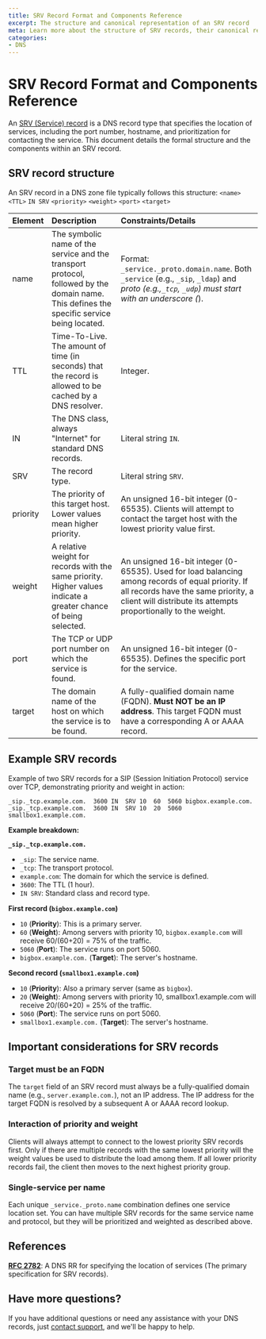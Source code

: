 ```yaml
---
title: SRV Record Format and Components Reference
excerpt: The structure and canonical representation of an SRV record
meta: Learn more about the structure of SRV records, their canonical representation, and customizable elements in DNSimple.
categories:
- DNS
---
```


# SRV Record Format and Components Reference

An [SRV (Service) record](/articles/srv-record/) is a DNS record type that specifies the location of services, including the port number, hostname, and prioritization for contacting the service. This document details the formal structure and the components within an SRV record.

## SRV record structure

An SRV record in a DNS zone file typically follows this structure:
`<name>` `<TTL>` `IN SRV` `<priority>` `<weight>` `<port>` `<target>`

| Element | Description | Constraints/Details |
|:--------|:------|:----|
| name | The symbolic name of the service and the transport protocol, followed by the domain name. This defines the specific service being located. | Format: `_service._proto.domain.name`. Both `_service` (e.g., `_sip`, `_ldap`) and _proto (e.g.,`_tcp`, `_udp`) must start with an underscore (_). |
| TTL | Time-To-Live. The amount of time (in seconds) that the record is allowed to be cached by a DNS resolver. | Integer. |
| IN | The DNS class, always "Internet" for standard DNS records. | Literal string `IN`. |
| SRV | The record type. | Literal string `SRV`. |
| priority | The priority of this target host. Lower values mean higher priority. | An unsigned 16-bit integer (0-65535). Clients will attempt to contact the target host with the lowest priority value first. |
| weight | A relative weight for records with the same priority. Higher values indicate a greater chance of being selected. | An unsigned 16-bit integer (0-65535). Used for load balancing among records of equal priority. If all records have the same priority, a client will distribute its attempts proportionally to the weight. |
| port | The TCP or UDP port number on which the service is found. | An unsigned 16-bit integer (0-65535). Defines the specific port for the service. |
| target | The domain name of the host on which the service is to be found. | A fully-qualified domain name (FQDN). **Must NOT be an IP address**. This target FQDN must have a corresponding A or AAAA record. |

## Example SRV records
Example of two SRV records for a SIP (Session Initiation Protocol) service over TCP, demonstrating priority and weight in action:
```
_sip._tcp.example.com.  3600 IN  SRV 10  60  5060 bigbox.example.com.
_sip._tcp.example.com.  3600 IN  SRV 10  20  5060 smallbox1.example.com.
```

**Example breakdown:**

**`_sip._tcp.example.com.`**
- `_sip`: The service name.
- `_tcp`: The transport protocol.
- `example.com`: The domain for which the service is defined.
- `3600`: The TTL (1 hour).
- `IN SRV`: Standard class and record type.

**First record (`bigbox.example.com`)**
- `10` (**Priority**): This is a primary server.
- `60` (**Weight**): Among servers with priority 10, `bigbox.example.com` will receive 60/(60+20) = 75% of the traffic.
- `5060` (**Port**): The service runs on port 5060.
- `bigbox.example.com.` (**Target**): The server's hostname.

**Second record (`smallbox1.example.com`)**
- `10` (**Priority**): Also a primary server (same as `bigbox`).
- `20` (**Weight**): Among servers with priority 10, smallbox1.example.com will receive 20/(60+20) = 25% of the traffic.
- `5060` (**Port**): The service runs on port 5060.
- `smallbox1.example.com.` (**Target**): The server's hostname.

## Important considerations for SRV records
### Target must be an FQDN
The `target` field of an SRV record must always be a fully-qualified domain name (e.g., `server.example.com.`), not an IP address. The IP address for the target FQDN is resolved by a subsequent A or AAAA record lookup.
### Interaction of priority and weight
Clients will always attempt to connect to the lowest priority SRV records first. Only if there are multiple records with the same lowest priority will the weight values be used to distribute the load among them. If all lower priority records fail, the client then moves to the next highest priority group.
### Single-service per name
Each unique `_service._proto.name` combination defines one service location set. You can have multiple SRV records for the same service name and protocol, but they will be prioritized and weighted as described above.

## References
**[RFC 2782](https://datatracker.ietf.org/doc/html/rfc2782)**: A DNS RR for specifying the location of services (The primary specification for SRV records).

## Have more questions?
If you have additional questions or need any assistance with your DNS records, just [contact support](https://dnsimple.com/feedback), and we'll be happy to help.
